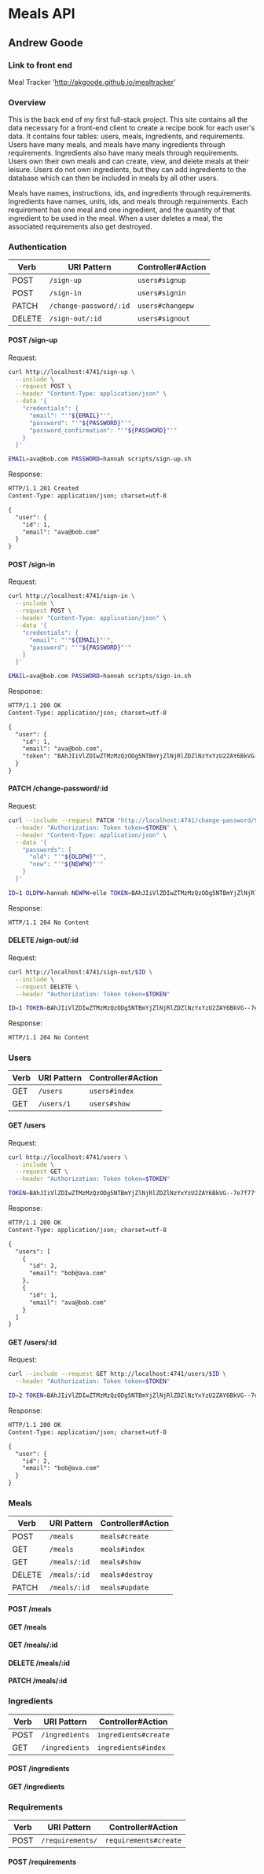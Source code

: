 # Meals API

## Andrew Goode

### Link to front end

Meal Tracker
'http://akgoode.github.io/mealtracker'

### Overview

This is the back end of my first full-stack project.  This site contains all the data necessary for a front-end client to create a recipe book for each user's data.  It contains four tables: users, meals, ingredients, and requirements.  Users have many meals, and meals have many ingredients through requirements.  Ingredients also have many meals through requirements.  Users own their own meals and can create, view, and delete meals at their leisure.  Users do not own ingredients, but they can add ingredients to the database which can then be included in meals by all other users.

Meals have names, instructions, ids, and ingredients through requirements.
Ingredients have names, units, ids, and meals through requirements.
Each requirement has one meal and one ingredient, and the quantity of that ingredient to be used in the meal.  When a user deletes a meal, the associated requirements also get destroyed.

### Authentication

| Verb   | URI Pattern            | Controller#Action    |
|--------|------------------------|----------------------|
| POST   | `/sign-up`             | `users#signup`       |
| POST   | `/sign-in`             | `users#signin`       |
| PATCH  | `/change-password/:id` | `users#changepw`     |
| DELETE | `/sign-out/:id`        | `users#signout`      |


#### POST /sign-up

Request:

```sh
curl http://localhost:4741/sign-up \
  --include \
  --request POST \
  --header "Content-Type: application/json" \
  --data '{
    "credentials": {
      "email": "'"${EMAIL}"'",
      "password": "'"${PASSWORD}"'",
      "password_confirmation": "'"${PASSWORD}"'"
    }
  }'
```

```sh
EMAIL=ava@bob.com PASSWORD=hannah scripts/sign-up.sh
```

Response:

```md
HTTP/1.1 201 Created
Content-Type: application/json; charset=utf-8

{
  "user": {
    "id": 1,
    "email": "ava@bob.com"
  }
}
```

#### POST /sign-in

Request:

```sh
curl http://localhost:4741/sign-in \
  --include \
  --request POST \
  --header "Content-Type: application/json" \
  --data '{
    "credentials": {
      "email": "'"${EMAIL}"'",
      "password": "'"${PASSWORD}"'"
    }
  }'
```

```sh
EMAIL=ava@bob.com PASSWORD=hannah scripts/sign-in.sh
```

Response:

```md
HTTP/1.1 200 OK
Content-Type: application/json; charset=utf-8

{
  "user": {
    "id": 1,
    "email": "ava@bob.com",
    "token": "BAhJIiVlZDIwZTMzMzQzODg5NTBmYjZlNjRlZDZlNzYxYzU2ZAY6BkVG--7e7f77f974edcf5e4887b56918f34cd9fe293b9f"
  }
}
```

#### PATCH /change-password/:id

Request:

```sh
curl --include --request PATCH "http://localhost:4741/change-password/$ID" \
  --header "Authorization: Token token=$TOKEN" \
  --header "Content-Type: application/json" \
  --data '{
    "passwords": {
      "old": "'"${OLDPW}"'",
      "new": "'"${NEWPW}"'"
    }
  }'
```

```sh
ID=1 OLDPW=hannah NEWPW=elle TOKEN=BAhJIiVlZDIwZTMzMzQzODg5NTBmYjZlNjRlZDZlNzYxYzU2ZAY6BkVG--7e7f77f974edcf5e4887b56918f34cd9fe293b9f scripts/change-password.sh
```

Response:

```md
HTTP/1.1 204 No Content
```

#### DELETE /sign-out/:id

Request:

```sh
curl http://localhost:4741/sign-out/$ID \
  --include \
  --request DELETE \
  --header "Authorization: Token token=$TOKEN"
```

```sh
ID=1 TOKEN=BAhJIiVlZDIwZTMzMzQzODg5NTBmYjZlNjRlZDZlNzYxYzU2ZAY6BkVG--7e7f77f974edcf5e4887b56918f34cd9fe293b9f scripts/sign-out.sh
```

Response:

```md
HTTP/1.1 204 No Content
```

### Users

| Verb | URI Pattern | Controller#Action |
|------|-------------|-------------------|
| GET  | `/users`    | `users#index`     |
| GET  | `/users/1`  | `users#show`      |

#### GET /users

Request:

```sh
curl http://localhost:4741/users \
  --include \
  --request GET \
  --header "Authorization: Token token=$TOKEN"
```

```sh
TOKEN=BAhJIiVlZDIwZTMzMzQzODg5NTBmYjZlNjRlZDZlNzYxYzU2ZAY6BkVG--7e7f77f974edcf5e4887b56918f34cd9fe293b9f scripts/users.sh
```

Response:

```md
HTTP/1.1 200 OK
Content-Type: application/json; charset=utf-8

{
  "users": [
    {
      "id": 2,
      "email": "bob@ava.com"
    },
    {
      "id": 1,
      "email": "ava@bob.com"
    }
  ]
}
```

#### GET /users/:id

Request:

```sh
curl --include --request GET http://localhost:4741/users/$ID \
  --header "Authorization: Token token=$TOKEN"
```

```sh
ID=2 TOKEN=BAhJIiVlZDIwZTMzMzQzODg5NTBmYjZlNjRlZDZlNzYxYzU2ZAY6BkVG--7e7f77f974edcf5e4887b56918f34cd9fe293b9f scripts/user.sh
```

Response:

```md
HTTP/1.1 200 OK
Content-Type: application/json; charset=utf-8

{
  "user": {
    "id": 2,
    "email": "bob@ava.com"
  }
}
```

### Meals

| Verb   | URI Pattern            | Controller#Action    |
|--------|------------------------|----------------------|
| POST   | `/meals`               | `meals#create`       |
| GET    | `/meals`               | `meals#index`        |
| GET    | `/meals/:id`           | `meals#show`         |
| DELETE | `/meals/:id`           | `meals#destroy`      |
| PATCH  | `/meals/:id`           | `meals#update`       |

#### POST /meals

#### GET /meals

#### GET /meals/:id

#### DELETE /meals/:id

#### PATCH /meals/:id


### Ingredients

| Verb   | URI Pattern            | Controller#Action    |
|--------|------------------------|----------------------|
| POST   | `/ingredients`         | `ingredients#create` |
| GET    | `/ingredients`         | `ingredients#index`  |

#### POST /ingredients

#### GET /ingredients


### Requirements

| Verb   | URI Pattern            | Controller#Action    |
|--------|------------------------|----------------------|
| POST   | `/requirements/`       | `requirements#create`|

#### POST /requirements
